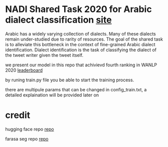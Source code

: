 # NADI Shared Task 2020 for Arabic dialect classification [site](https://sites.google.com/view/nadi-shared-task)
Arabic has a widely varying collection of dialects. Many of these dialects remain under-studied due to rarity of resources. The goal of the shared task is to alleviate this bottleneck in the context of fine-grained Arabic dialect identification. Dialect identification is the task of classifying the dialect of the tweet writer given the tweet itself.

we present our model in this repo that achivievd fourth ranking in WANLP 2020 [leaderboard](https://sites.google.com/view/nadi-shared-task/leaderboard?authuser=0)

by runing train.py file you be able to start the training process.

there are multipule params that can be changed in config_train.txt, a detailed explaination will be provided later on

# credit

hugging face repo [repo](https://sites.google.com/view/nadi-shared-task) 

farasa seg repo [repo](https://github.com/drelhaj/OsmanReadability)
